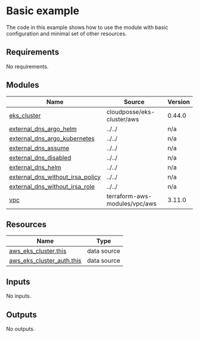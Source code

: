 # Basic example

The code in this example shows how to use the module with basic configuration and minimal set of other resources.

<!-- BEGINNING OF PRE-COMMIT-TERRAFORM DOCS HOOK -->
## Requirements

No requirements.

## Modules

| Name | Source | Version |
|------|--------|---------|
| <a name="module_eks_cluster"></a> [eks\_cluster](#module\_eks\_cluster) | cloudposse/eks-cluster/aws | 0.44.0 |
| <a name="module_external_dns_argo_helm"></a> [external\_dns\_argo\_helm](#module\_external\_dns\_argo\_helm) | ../../ | n/a |
| <a name="module_external_dns_argo_kubernetes"></a> [external\_dns\_argo\_kubernetes](#module\_external\_dns\_argo\_kubernetes) | ../../ | n/a |
| <a name="module_external_dns_assume"></a> [external\_dns\_assume](#module\_external\_dns\_assume) | ../../ | n/a |
| <a name="module_external_dns_disabled"></a> [external\_dns\_disabled](#module\_external\_dns\_disabled) | ../../ | n/a |
| <a name="module_external_dns_helm"></a> [external\_dns\_helm](#module\_external\_dns\_helm) | ../../ | n/a |
| <a name="module_external_dns_without_irsa_policy"></a> [external\_dns\_without\_irsa\_policy](#module\_external\_dns\_without\_irsa\_policy) | ../../ | n/a |
| <a name="module_external_dns_without_irsa_role"></a> [external\_dns\_without\_irsa\_role](#module\_external\_dns\_without\_irsa\_role) | ../../ | n/a |
| <a name="module_vpc"></a> [vpc](#module\_vpc) | terraform-aws-modules/vpc/aws | 3.11.0 |

## Resources

| Name | Type |
|------|------|
| [aws_eks_cluster.this](https://registry.terraform.io/providers/hashicorp/aws/latest/docs/data-sources/eks_cluster) | data source |
| [aws_eks_cluster_auth.this](https://registry.terraform.io/providers/hashicorp/aws/latest/docs/data-sources/eks_cluster_auth) | data source |

## Inputs

No inputs.

## Outputs

No outputs.
<!-- END OF PRE-COMMIT-TERRAFORM DOCS HOOK -->
